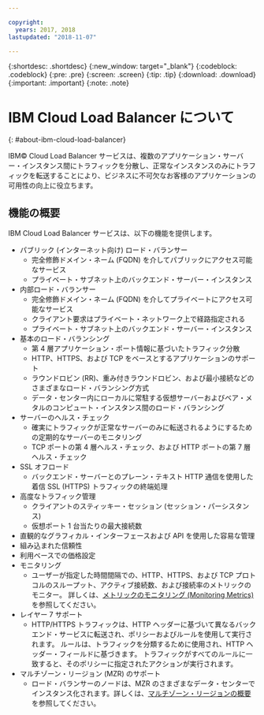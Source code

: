 ```yaml
---

copyright:
  years: 2017, 2018
lastupdated: "2018-11-07"

---
```


{:shortdesc: .shortdesc}
{:new_window: target="_blank"}
{:codeblock: .codeblock}
{:pre: .pre}
{:screen: .screen}
{:tip: .tip}
{:download: .download}
{:important: .important}
{:note: .note}

# IBM Cloud Load Balancer について
{: #about-ibm-cloud-load-balancer}

IBM© Cloud Load Balancer サービスは、複数のアプリケーション・サーバー・インスタンス間にトラフィックを分散し、正常なインスタンスのみにトラフィックを転送することにより、ビジネスに不可欠なお客様のアプリケーションの可用性の向上に役立ちます。

## 機能の概要
IBM Cloud Load Balancer サービスは、以下の機能を提供します。

* パブリック (インターネット向け) ロード・バランサー
	* 完全修飾ドメイン・ネーム (FQDN) を介してパブリックにアクセス可能なサービス
	* プライベート・サブネット上のバックエンド・サーバー・インスタンス
* 内部ロード・バランサー
	* 完全修飾ドメイン・ネーム (FQDN) を介してプライベートにアクセス可能なサービス
	* クライアント要求はプライベート・ネットワーク上で経路指定される
	* プライベート・サブネット上のバックエンド・サーバー・インスタンス
* 基本のロード・バランシング
	* 第 4 層アプリケーション・ポート情報に基づいたトラフィック分散
	* HTTP、HTTPS、および TCP をベースとするアプリケーションのサポート
	* ラウンドロビン (RR)、重み付きラウンドロビン、および最小接続などのさまざまなロード・バランシング方式
	* データ・センター内にローカルに常駐する仮想サーバーおよびベア・メタルのコンピュート・インスタンス間のロード・バランシング
* サーバーのヘルス・チェック
	* 確実にトラフィックが正常なサーバーのみに転送されるようにするための定期的なサーバーのモニタリング
	* TCP ポートの第 4 層ヘルス・チェック、および HTTP ポートの第 7 層ヘルス・チェック
* SSL オフロード
	* バックエンド・サーバーとのプレーン・テキスト HTTP 通信を使用した着信 SSL (HTTPS) トラフィックの終端処理
* 高度なトラフィック管理
	* クライアントのスティッキー・セッション (セッション・パーシスタンス)
	* 仮想ポート 1 台当たりの最大接続数
* 直観的なグラフィカル・インターフェースおよび API を使用した容易な管理
* 組み込まれた信頼性
* 利用ベースでの価格設定
* モニタリング
    * ユーザーが指定した時間間隔での、HTTP、HTTPS、および TCP プロトコルのスループット、アクティブ接続数、および接続率のメトリックのモニター。 詳しくは、[メトリックのモニタリング (Monitoring Metrics)](/docs/infrastructure/loadbalancer-service?topic=loadbalancer-service-monitoring-metrics-with-ibm-cloud-load-balancer)を参照してください。
* レイヤー 7 サポート
    * HTTP/HTTPS トラフィックは、HTTP ヘッダーに基づいて異なるバックエンド・サービスに転送され、ポリシーおよびルールを使用して実行されます。 ルールは、トラフィックを分類するために使用され、HTTP ヘッダー・フィールドに基づきます。 トラフィックがすべてのルールに一致すると、そのポリシーに指定されたアクションが実行されます。
* マルチゾーン・リージョン (MZR) のサポート
    * ロード・バランサーのノードは、MZR のさまざまなデータ・センターでインスタンス化されます。詳しくは、[マルチゾーン・リージョンの概要](/docs/infrastructure/loadbalancer-service?topic=loadbalancer-service-multi-zone-region-mzr-overview)を参照してください。
